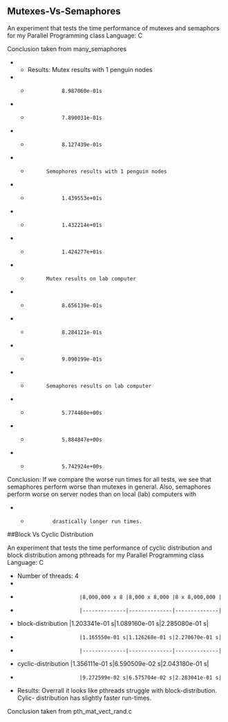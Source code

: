 ## Mutexes-Vs-Semaphores

An experiment that tests the time performance of mutexes and semaphors for my Parallel Programming class
Language: C

Conclusion taken from many_semaphores

+ * Results:  Mutex results with 1 penguin nodes
 + *                8.987060e-01s
 + *                7.890031e-01s
 + *                8.127439e-01s
 + *           Semophores results with 1 penguin nodes
 + *                1.439553e+01s
 + *                1.432214e+01s
 + *                1.424277e+01s
 + *           Mutex results on lab computer
 + *                8.656139e-01s
 + *                8.284121e-01s
 + *                9.090199e-01s
 + *           Semaphores results on lab computer
 + *                5.774460e+00s
 + *                5.884847e+00s
 + *                5.742924e+00s
Conclusion: If we compare the worse run times for
 all tests, we see that semaphores perform
          worse than mutexes in general. Also, semaphores perform 
      worse on server nodes than on local (lab) computers with 
 + *             drastically longer run times.



##Block Vs Cyclic Distribution

An experiment that tests the time performance of cyclic distribution and block distribution among pthreads for my Parallel Programming class
Language: C

 *    Number of threads: 4
 *
 *                         |8,000,000 x 8 |8,000 x 8,000 |8 x 8,000,000 |
 *                         |--------------|--------------|--------------|
 *    block-distribution   |1.203341e-01 s|1.089160e-01 s|2.285080e-01 s|
 *                         |1.165550e-01 s|1.126268e-01 s|2.270670e-01 s|
 *                         |--------------|--------------|--------------|
 *    cyclic-distribution  |1.356111e-01 s|6.590509e-02 s|2.043180e-01 s|
 *                         |9.272599e-02 s|6.575704e-02 s|2.283041e-01 s|
 *
   Results:
 Overrall it looks like pthreads struggle with block-distribution. Cylic-
    distribution has slightly faster run-times.

Conclusion taken from pth_mat_vect_rand.c
